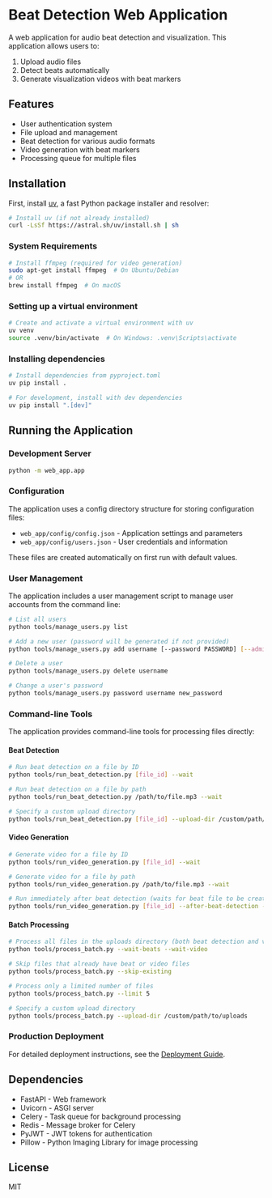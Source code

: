 # Beat Detection Web Application

A web application for audio beat detection and visualization. This application allows users to:

1. Upload audio files
2. Detect beats automatically
3. Generate visualization videos with beat markers

## Features

- User authentication system
- File upload and management
- Beat detection for various audio formats
- Video generation with beat markers
- Processing queue for multiple files

## Installation

First, install [uv](https://github.com/astral-sh/uv), a fast Python package installer and resolver:

```bash
# Install uv (if not already installed)
curl -LsSf https://astral.sh/uv/install.sh | sh
```

### System Requirements

```bash
# Install ffmpeg (required for video generation)
sudo apt-get install ffmpeg  # On Ubuntu/Debian
# OR
brew install ffmpeg  # On macOS
```

### Setting up a virtual environment

```bash
# Create and activate a virtual environment with uv
uv venv
source .venv/bin/activate  # On Windows: .venv\Scripts\activate
```

### Installing dependencies

```bash
# Install dependencies from pyproject.toml
uv pip install .

# For development, install with dev dependencies
uv pip install ".[dev]"
```

## Running the Application

### Development Server

```bash
python -m web_app.app
```

### Configuration

The application uses a config directory structure for storing configuration files:

- `web_app/config/config.json` - Application settings and parameters
- `web_app/config/users.json` - User credentials and information

These files are created automatically on first run with default values.

### User Management

The application includes a user management script to manage user accounts from the command line:

```bash
# List all users
python tools/manage_users.py list

# Add a new user (password will be generated if not provided)
python tools/manage_users.py add username [--password PASSWORD] [--admin]

# Delete a user
python tools/manage_users.py delete username

# Change a user's password
python tools/manage_users.py password username new_password
```

### Command-line Tools

The application provides command-line tools for processing files directly:

#### Beat Detection

```bash
# Run beat detection on a file by ID
python tools/run_beat_detection.py [file_id] --wait

# Run beat detection on a file by path
python tools/run_beat_detection.py /path/to/file.mp3 --wait

# Specify a custom upload directory
python tools/run_beat_detection.py [file_id] --upload-dir /custom/path/to/uploads
```

#### Video Generation

```bash
# Generate video for a file by ID
python tools/run_video_generation.py [file_id] --wait

# Generate video for a file by path
python tools/run_video_generation.py /path/to/file.mp3 --wait

# Run immediately after beat detection (waits for beat file to be created)
python tools/run_video_generation.py [file_id] --after-beat-detection --wait
```

#### Batch Processing

```bash
# Process all files in the uploads directory (both beat detection and video generation)
python tools/process_batch.py --wait-beats --wait-video

# Skip files that already have beat or video files
python tools/process_batch.py --skip-existing

# Process only a limited number of files
python tools/process_batch.py --limit 5

# Specify a custom upload directory
python tools/process_batch.py --upload-dir /custom/path/to/uploads
```

### Production Deployment

For detailed deployment instructions, see the [Deployment Guide](DEPLOYMENT.md).

## Dependencies

- FastAPI - Web framework
- Uvicorn - ASGI server
- Celery - Task queue for background processing
- Redis - Message broker for Celery
- PyJWT - JWT tokens for authentication
- Pillow - Python Imaging Library for image processing

## License

MIT